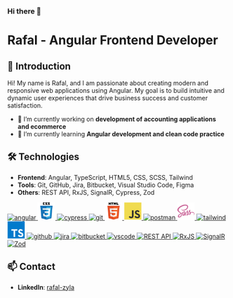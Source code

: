 ### Hi there 👋

# Rafal - Angular Frontend Developer

## 👋 Introduction
Hi! My name is Rafal, and I am passionate about creating modern and responsive web applications using Angular. My goal is to build intuitive and dynamic user experiences that drive business success and customer satisfaction.

- 🔭 I’m currently working on **development of accounting applications and ecommerce**
- 🌱 I’m currently learning **Angular development and clean code practice**

## 🛠 Technologies
- **Frontend**: Angular, TypeScript, HTML5, CSS, SCSS, Tailwind
- **Tools**: Git, GitHub, Jira, Bitbucket, Visual Studio Code, Figma
- **Others**: REST API, RxJS, SignalR, Cypress, Zod

<p align="left">
  <!-- Angular -->
  <a href="https://angular.io" target="_blank" rel="noreferrer">
    <img src="https://angular.io/assets/images/logos/angular/angular.svg" alt="angular" width="40"/>
  </a>
  <!-- CSS3 -->
  <a href="https://www.w3schools.com/css/" target="_blank" rel="noreferrer">
    <img src="https://raw.githubusercontent.com/devicons/devicon/master/icons/css3/css3-original-wordmark.svg" alt="css3" width="40"/>
  </a>
  <!-- Cypress -->
  <a href="https://www.cypress.io" target="_blank" rel="noreferrer">
    <img src="https://raw.githubusercontent.com/simple-icons/simple-icons/6e46ec1fc23b60c8fd0d2f2ff46db82e16dbd75f/icons/cypress.svg" alt="cypress" width="40"/>
  </a>
  <!-- Git -->
  <a href="https://git-scm.com/" target="_blank" rel="noreferrer">
    <img src="https://www.vectorlogo.zone/logos/git-scm/git-scm-icon.svg" alt="git" width="40"/>
  </a>
  <!-- HTML5 -->
  <a href="https://www.w3.org/html/" target="_blank" rel="noreferrer">
    <img src="https://raw.githubusercontent.com/devicons/devicon/master/icons/html5/html5-original-wordmark.svg" alt="html5" width="40"/>
  </a>
  <!-- JavaScript -->
  <a href="https://developer.mozilla.org/en-US/docs/Web/JavaScript" target="_blank" rel="noreferrer">
    <img src="https://raw.githubusercontent.com/devicons/devicon/master/icons/javascript/javascript-original.svg" alt="javascript" width="40"/>
  </a>
  <!-- Postman -->
  <a href="https://postman.com" target="_blank" rel="noreferrer">
    <img src="https://www.vectorlogo.zone/logos/getpostman/getpostman-icon.svg" alt="postman" width="40"/>
  </a>
  <!-- Sass -->
  <a href="https://sass-lang.com" target="_blank" rel="noreferrer">
    <img src="https://raw.githubusercontent.com/devicons/devicon/master/icons/sass/sass-original.svg" alt="sass" width="40"/>
  </a>
  <!-- Tailwind CSS -->
  <a href="https://tailwindcss.com/" target="_blank" rel="noreferrer">
    <img src="https://www.vectorlogo.zone/logos/tailwindcss/tailwindcss-icon.svg" alt="tailwind" width="40"/>
  </a>
  <!-- TypeScript -->
  <a href="https://www.typescriptlang.org/" target="_blank" rel="noreferrer">
    <img src="https://raw.githubusercontent.com/devicons/devicon/master/icons/typescript/typescript-original.svg" alt="typescript" width="40"/>
  </a>
  <!-- GitHub -->
  <a href="https://github.com" target="_blank" rel="noreferrer">
    <img src="https://www.vectorlogo.zone/logos/github/github-icon.svg" alt="github" width="40"/>
  </a>
  <!-- Jira -->
  <a href="https://www.atlassian.com/software/jira" target="_blank" rel="noreferrer">
    <img src="https://www.vectorlogo.zone/logos/atlassian_jira/atlassian_jira-icon.svg" alt="jira" width="40"/>
  </a>
  <!-- Bitbucket -->
  <a href="https://bitbucket.org" target="_blank" rel="noreferrer">
    <img src="https://www.vectorlogo.zone/logos/bitbucket/bitbucket-icon.svg" alt="bitbucket" width="40"/>
  </a>
  <!-- Visual Studio Code -->
  <a href="https://code.visualstudio.com/" target="_blank" rel="noreferrer">
    <img src="https://www.vectorlogo.zone/logos/visualstudio_code/visualstudio_code-icon.svg" alt="vscode" width="40"/>
  </a>
  <!-- REST API -->
  <!-- Using a generic API icon as there's no official REST API logo -->
  <a href="https://www.restapitutorial.com/" target="_blank" rel="noreferrer">
    <img src="https://www.vectorlogo.zone/logos/postman/postman-icon.svg" alt="REST API" width="40"/>
  </a>
  <!-- RxJS -->
  <a href="https://rxjs.dev" target="_blank" rel="noreferrer">
    <img src="https://rxjs.dev/assets/images/logos/Rx_Logo_S.png" alt="RxJS" width="40"/>
  </a>
  <!-- SignalR -->
  <!-- Using a generic .NET icon as there's no official SignalR logo -->
  <a href="https://dotnet.microsoft.com/apps/aspnet/signalr" target="_blank" rel="noreferrer">
    <img src="https://www.vectorlogo.zone/logos/dotnet/dotnet-icon.svg" alt="SignalR" width="40"/>
  </a>
  <!-- Zod -->
  <!-- No official Zod icon found, using a placeholder -->
  <a href="https://github.com/colinhacks/zod" target="_blank" rel="noreferrer">
    <img src="https://placehold.it/80x80?text=Zod" alt="Zod" width="40"/>
  </a>
</p>


## 📫 Contact
- **LinkedIn**: [rafal-zyla](https://www.linkedin.com/in/rafal-zyla-44a3b1264/)




